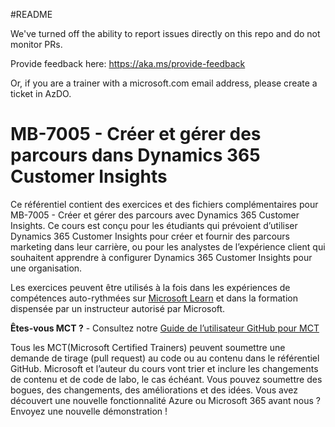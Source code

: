#README

We've turned off the ability to report issues directly on this repo and do not monitor PRs.

Provide feedback here: https://aka.ms/provide-feedback

Or, if you are a trainer with a microsoft.com email address, please create a ticket in AzDO.

# MB-7005 - Créer et gérer des parcours dans Dynamics 365 Customer Insights 

Ce référentiel contient des exercices et des fichiers complémentaires pour MB-7005 - Créer et gérer des parcours avec Dynamics 365 Customer Insights. Ce cours est conçu pour les étudiants qui prévoient d’utiliser Dynamics 365 Customer Insights pour créer et fournir des parcours marketing dans leur carrière, ou pour les analystes de l’expérience client qui souhaitent apprendre à configurer Dynamics 365 Customer Insights pour une organisation.

Les exercices peuvent être utilisés à la fois dans les expériences de compétences auto-rythmées sur [Microsoft Learn](https://learn.microsoft.com) et dans la formation dispensée par un instructeur autorisé par Microsoft.

**Êtes-vous MCT ?** - Consultez notre [Guide de l’utilisateur GitHub pour MCT](https://microsoftlearning.github.io/MCT-User-Guide/)

Tous les MCT(Microsoft Certified Trainers) peuvent soumettre une demande de tirage (pull request) au code ou au contenu dans le référentiel GitHub. Microsoft et l’auteur du cours vont trier et inclure les changements de contenu et de code de labo, le cas échéant. Vous pouvez soumettre des bogues, des changements, des améliorations et des idées. Vous avez découvert une nouvelle fonctionnalité Azure ou Microsoft 365 avant nous ? Envoyez une nouvelle démonstration !
